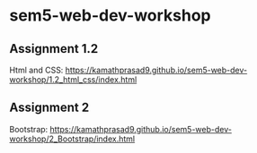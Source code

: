 # sem5-web-dev-workshop

## Assignment 1.2 
Html and CSS: https://kamathprasad9.github.io/sem5-web-dev-workshop/1.2_html_css/index.html

## Assignment 2 
Bootstrap: https://kamathprasad9.github.io/sem5-web-dev-workshop/2_Bootstrap/index.html
